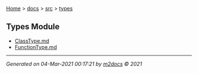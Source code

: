 [Home](../../index.md) > [docs](../../docs_index.md) > [src](../src_index.md) > [types](types_index.md)  

## Types Module

- [ClassType.md](ClassType.md)
- [FunctionType.md](FunctionType.md)

***

*Generated on 04-Mar-2021 00:17:21 by [m2docs](https://github.com/crgnam-research/m2docs) © 2021*